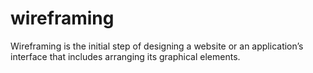 # wireframing
Wireframing is the initial step of designing a website or an application’s interface that includes arranging its graphical elements.
